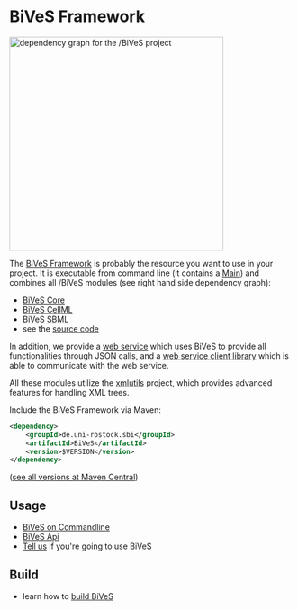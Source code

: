 BiVeS Framework 
=================

<img src="https://github.com/SemsProject/BiVeS/raw/master/doc/dependency-graph.png" width="380px" title="dependency graph for the /BiVeS project" />

The [BiVeS Framework](http://sems.uni-rostock.de/trac/bives/wiki) is probably the resource you want to use in your project. It is executable from command line (it contains a [ Main](/src/main/java/de/unirostock/sems/bives/Main.java)) and combines all /BiVeS modules (see right hand side dependency graph):

 * [BiVeS Core](http://sems.uni-rostock.de/trac/bives-core/wiki)
 * [BiVeS CellML](http://sems.uni-rostock.de/trac/bives-cellml/wiki)
 * [BiVeS SBML](http://sems.uni-rostock.de/trac/bives-sbml/wiki)
 * see the [source code](http://github.com/SemsProject/bives)

In addition, we provide a [web service](http://sems.uni-rostock.de/trac/bivesws/wiki) which uses BiVeS to provide all functionalities through JSON calls, and a [web service client library](http://sems.uni-rostock.de/trac/bivesws-client/wiki) which is able to communicate with the web service.

All these modules utilize the [xmlutils](http://sems.uni-rostock.de/trac/xmlutils/wiki) project, which provides advanced features for handling XML trees.

Include the BiVeS Framework via Maven:

```xml
<dependency>
    <groupId>de.uni-rostock.sbi</groupId>
    <artifactId>BiVeS</artifactId>
    <version>$VERSION</version>
</dependency>
```

([see all versions at Maven Central](https://search.maven.org/#search%7Cgav%7C1%7Cg%3A%22de.uni-rostock.sbi%22%20AND%20a%3A%22BiVeS%22))


Usage 
------

 * [BiVeS on Commandline](BivesOnCommandLine)
 * [BiVeS Api](BivesApi)
 * [Tell us](https://semsproject.github.io/contact) if you're going to use BiVeS

Build 
------

 * learn how to [build BiVeS](BuildBives)

